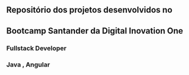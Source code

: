 ## Repositório dos projetos desenvolvidos no
## Bootcamp Santander da Digital Inovation One

### Fullstack Developer
### Java , Angular
